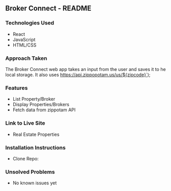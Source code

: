## Broker Connect - README
### Technologies Used
* React
* JavaScript
* HTML/CSS

### Approach Taken
The Broker Connect web app takes an input from the user and saves it to he local storage. It also uses   https://api.zippopotam.us/us/${zipcode}`);


### Features

* List Property/Broker
* Display Properties/Brokers
* Fetch data from zippotam API

### Link to Live Site
* Real Estate Properties

### Installation Instructions
* Clone Repo: 

### Unsolved Problems
* No known issues yet

